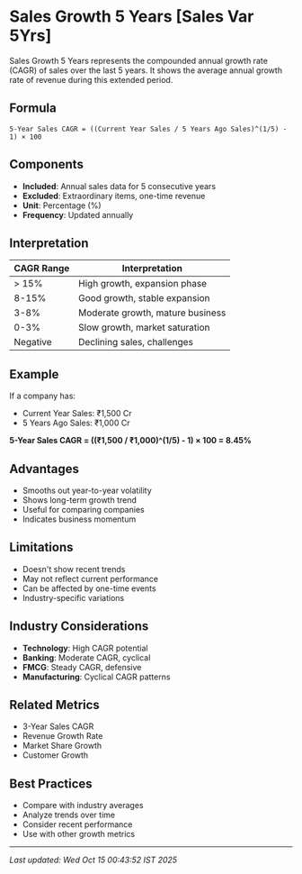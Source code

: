 # Sales Growth 5 Years [Sales Var 5Yrs]


Sales Growth 5 Years represents the compounded annual growth rate (CAGR) of sales over the last 5 years. It shows the average annual growth rate of revenue during this extended period.

## Formula
```text
5-Year Sales CAGR = ((Current Year Sales / 5 Years Ago Sales)^(1/5) - 1) × 100
```

## Components
- **Included**: Annual sales data for 5 consecutive years
- **Excluded**: Extraordinary items, one-time revenue
- **Unit**: Percentage (%)
- **Frequency**: Updated annually

## Interpretation
| CAGR Range | Interpretation |
|------------|----------------|
| > 15% | High growth, expansion phase |
| 8-15% | Good growth, stable expansion |
| 3-8% | Moderate growth, mature business |
| 0-3% | Slow growth, market saturation |
| Negative | Declining sales, challenges |

## Example
If a company has:
- Current Year Sales: ₹1,500 Cr
- 5 Years Ago Sales: ₹1,000 Cr

**5-Year Sales CAGR = ((₹1,500 / ₹1,000)^(1/5) - 1) × 100 = 8.45%**

## Advantages
- Smooths out year-to-year volatility
- Shows long-term growth trend
- Useful for comparing companies
- Indicates business momentum

## Limitations
- Doesn't show recent trends
- May not reflect current performance
- Can be affected by one-time events
- Industry-specific variations

## Industry Considerations
- **Technology**: High CAGR potential
- **Banking**: Moderate CAGR, cyclical
- **FMCG**: Steady CAGR, defensive
- **Manufacturing**: Cyclical CAGR patterns

## Related Metrics
- 3-Year Sales CAGR
- Revenue Growth Rate
- Market Share Growth
- Customer Growth

## Best Practices
- Compare with industry averages
- Analyze trends over time
- Consider recent performance
- Use with other growth metrics

---
*Last updated: Wed Oct 15 00:43:52 IST 2025*
